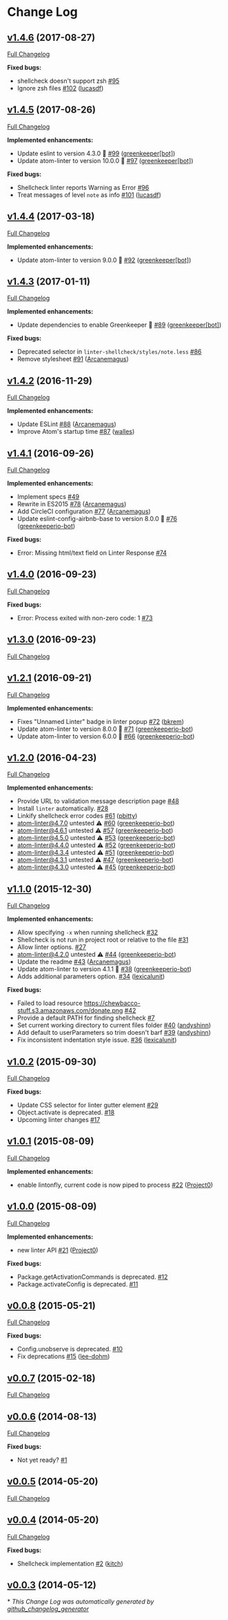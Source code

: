 # Change Log

## [v1.4.6](https://github.com/AtomLinter/linter-shellcheck/tree/v1.4.6) (2017-08-27)
[Full Changelog](https://github.com/AtomLinter/linter-shellcheck/compare/v1.4.5...v1.4.6)

**Fixed bugs:**

- shellcheck doesn't support zsh [\#95](https://github.com/AtomLinter/linter-shellcheck/issues/95)
- Ignore zsh files [\#102](https://github.com/AtomLinter/linter-shellcheck/pull/102) ([lucasdf](https://github.com/lucasdf))

## [v1.4.5](https://github.com/AtomLinter/linter-shellcheck/tree/v1.4.5) (2017-08-26)
[Full Changelog](https://github.com/AtomLinter/linter-shellcheck/compare/v1.4.4...v1.4.5)

**Implemented enhancements:**

- Update eslint to version 4.3.0 🚀 [\#99](https://github.com/AtomLinter/linter-shellcheck/pull/99) ([greenkeeper[bot]](https://github.com/apps/greenkeeper))
- Update atom-linter to version 10.0.0 🚀 [\#97](https://github.com/AtomLinter/linter-shellcheck/pull/97) ([greenkeeper[bot]](https://github.com/apps/greenkeeper))

**Fixed bugs:**

- Shellcheck linter reports Warning as Error [\#96](https://github.com/AtomLinter/linter-shellcheck/issues/96)
- Treat messages of level `note` as info [\#101](https://github.com/AtomLinter/linter-shellcheck/pull/101) ([lucasdf](https://github.com/lucasdf))

## [v1.4.4](https://github.com/AtomLinter/linter-shellcheck/tree/v1.4.4) (2017-03-18)
[Full Changelog](https://github.com/AtomLinter/linter-shellcheck/compare/v1.4.3...v1.4.4)

**Implemented enhancements:**

- Update atom-linter to version 9.0.0 🚀 [\#92](https://github.com/AtomLinter/linter-shellcheck/pull/92) ([greenkeeper[bot]](https://github.com/apps/greenkeeper))

## [v1.4.3](https://github.com/AtomLinter/linter-shellcheck/tree/v1.4.3) (2017-01-11)
[Full Changelog](https://github.com/AtomLinter/linter-shellcheck/compare/v1.4.2...v1.4.3)

**Implemented enhancements:**

- Update dependencies to enable Greenkeeper 🌴 [\#89](https://github.com/AtomLinter/linter-shellcheck/pull/89) ([greenkeeper[bot]](https://github.com/apps/greenkeeper))

**Fixed bugs:**

- Deprecated selector in `linter-shellcheck/styles/note.less` [\#86](https://github.com/AtomLinter/linter-shellcheck/issues/86)
- Remove stylesheet [\#91](https://github.com/AtomLinter/linter-shellcheck/pull/91) ([Arcanemagus](https://github.com/Arcanemagus))

## [v1.4.2](https://github.com/AtomLinter/linter-shellcheck/tree/v1.4.2) (2016-11-29)
[Full Changelog](https://github.com/AtomLinter/linter-shellcheck/compare/v1.4.1...v1.4.2)

**Implemented enhancements:**

- Update ESLint [\#88](https://github.com/AtomLinter/linter-shellcheck/pull/88) ([Arcanemagus](https://github.com/Arcanemagus))
- Improve Atom's startup time [\#87](https://github.com/AtomLinter/linter-shellcheck/pull/87) ([walles](https://github.com/walles))

## [v1.4.1](https://github.com/AtomLinter/linter-shellcheck/tree/v1.4.1) (2016-09-26)
[Full Changelog](https://github.com/AtomLinter/linter-shellcheck/compare/v1.4.0...v1.4.1)

**Implemented enhancements:**

- Implement specs [\#49](https://github.com/AtomLinter/linter-shellcheck/issues/49)
- Rewrite in ES2015 [\#78](https://github.com/AtomLinter/linter-shellcheck/pull/78) ([Arcanemagus](https://github.com/Arcanemagus))
- Add CircleCI configuration [\#77](https://github.com/AtomLinter/linter-shellcheck/pull/77) ([Arcanemagus](https://github.com/Arcanemagus))
- Update eslint-config-airbnb-base to version 8.0.0 🚀 [\#76](https://github.com/AtomLinter/linter-shellcheck/pull/76) ([greenkeeperio-bot](https://github.com/greenkeeperio-bot))

**Fixed bugs:**

- Error: Missing html/text field on Linter Response [\#74](https://github.com/AtomLinter/linter-shellcheck/issues/74)

## [v1.4.0](https://github.com/AtomLinter/linter-shellcheck/tree/v1.4.0) (2016-09-23)
[Full Changelog](https://github.com/AtomLinter/linter-shellcheck/compare/v1.3.0...v1.4.0)

**Fixed bugs:**

- Error: Process exited with non-zero code: 1 [\#73](https://github.com/AtomLinter/linter-shellcheck/issues/73)

## [v1.3.0](https://github.com/AtomLinter/linter-shellcheck/tree/v1.3.0) (2016-09-23)
[Full Changelog](https://github.com/AtomLinter/linter-shellcheck/compare/v1.2.1...v1.3.0)

## [v1.2.1](https://github.com/AtomLinter/linter-shellcheck/tree/v1.2.1) (2016-09-21)
[Full Changelog](https://github.com/AtomLinter/linter-shellcheck/compare/v1.2.0...v1.2.1)

**Implemented enhancements:**

- Fixes "Unnamed Linter" badge in linter popup [\#72](https://github.com/AtomLinter/linter-shellcheck/pull/72) ([bkrem](https://github.com/bkrem))
- Update atom-linter to version 8.0.0 🚀 [\#71](https://github.com/AtomLinter/linter-shellcheck/pull/71) ([greenkeeperio-bot](https://github.com/greenkeeperio-bot))
- Update atom-linter to version 6.0.0 🚀 [\#66](https://github.com/AtomLinter/linter-shellcheck/pull/66) ([greenkeeperio-bot](https://github.com/greenkeeperio-bot))

## [v1.2.0](https://github.com/AtomLinter/linter-shellcheck/tree/v1.2.0) (2016-04-23)
[Full Changelog](https://github.com/AtomLinter/linter-shellcheck/compare/v1.1.0...v1.2.0)

**Implemented enhancements:**

- Provide URL to validation message description page [\#48](https://github.com/AtomLinter/linter-shellcheck/issues/48)
- Install `linter` automatically. [\#28](https://github.com/AtomLinter/linter-shellcheck/issues/28)
- Linkify shellcheck error codes [\#61](https://github.com/AtomLinter/linter-shellcheck/pull/61) ([pbitty](https://github.com/pbitty))
- atom-linter@4.7.0 untested ⚠️ [\#60](https://github.com/AtomLinter/linter-shellcheck/pull/60) ([greenkeeperio-bot](https://github.com/greenkeeperio-bot))
- atom-linter@4.6.1 untested ⚠️ [\#57](https://github.com/AtomLinter/linter-shellcheck/pull/57) ([greenkeeperio-bot](https://github.com/greenkeeperio-bot))
- atom-linter@4.5.0 untested ⚠️ [\#53](https://github.com/AtomLinter/linter-shellcheck/pull/53) ([greenkeeperio-bot](https://github.com/greenkeeperio-bot))
- atom-linter@4.4.0 untested ⚠️ [\#52](https://github.com/AtomLinter/linter-shellcheck/pull/52) ([greenkeeperio-bot](https://github.com/greenkeeperio-bot))
- atom-linter@4.3.4 untested ⚠️ [\#51](https://github.com/AtomLinter/linter-shellcheck/pull/51) ([greenkeeperio-bot](https://github.com/greenkeeperio-bot))
- atom-linter@4.3.1 untested ⚠️ [\#47](https://github.com/AtomLinter/linter-shellcheck/pull/47) ([greenkeeperio-bot](https://github.com/greenkeeperio-bot))
- atom-linter@4.3.0 untested ⚠️ [\#45](https://github.com/AtomLinter/linter-shellcheck/pull/45) ([greenkeeperio-bot](https://github.com/greenkeeperio-bot))

## [v1.1.0](https://github.com/AtomLinter/linter-shellcheck/tree/v1.1.0) (2015-12-30)
[Full Changelog](https://github.com/AtomLinter/linter-shellcheck/compare/v1.0.2...v1.1.0)

**Implemented enhancements:**

- Allow specifying `-x` when running shellcheck [\#32](https://github.com/AtomLinter/linter-shellcheck/issues/32)
- Shellcheck is not run in project root or relative to the file [\#31](https://github.com/AtomLinter/linter-shellcheck/issues/31)
- Allow linter options. [\#27](https://github.com/AtomLinter/linter-shellcheck/issues/27)
- atom-linter@4.2.0 untested ⚠️ [\#44](https://github.com/AtomLinter/linter-shellcheck/pull/44) ([greenkeeperio-bot](https://github.com/greenkeeperio-bot))
- Update the readme [\#43](https://github.com/AtomLinter/linter-shellcheck/pull/43) ([Arcanemagus](https://github.com/Arcanemagus))
- Update atom-linter to version 4.1.1 🚀 [\#38](https://github.com/AtomLinter/linter-shellcheck/pull/38) ([greenkeeperio-bot](https://github.com/greenkeeperio-bot))
- Adds additional parameters option. [\#34](https://github.com/AtomLinter/linter-shellcheck/pull/34) ([lexicalunit](https://github.com/lexicalunit))

**Fixed bugs:**

- Failed to load resource https://chewbacco-stuff.s3.amazonaws.com/donate.png [\#42](https://github.com/AtomLinter/linter-shellcheck/issues/42)
- Provide a default PATH for finding shellcheck [\#7](https://github.com/AtomLinter/linter-shellcheck/issues/7)
- Set current working directory to current files folder [\#40](https://github.com/AtomLinter/linter-shellcheck/pull/40) ([andyshinn](https://github.com/andyshinn))
- Add default to userParameters so trim doesn't barf [\#39](https://github.com/AtomLinter/linter-shellcheck/pull/39) ([andyshinn](https://github.com/andyshinn))
- Fix inconsistent indentation style issue. [\#36](https://github.com/AtomLinter/linter-shellcheck/pull/36) ([lexicalunit](https://github.com/lexicalunit))

## [v1.0.2](https://github.com/AtomLinter/linter-shellcheck/tree/v1.0.2) (2015-09-30)
[Full Changelog](https://github.com/AtomLinter/linter-shellcheck/compare/v1.0.1...v1.0.2)

**Fixed bugs:**

- Update CSS selector for linter gutter element [\#29](https://github.com/AtomLinter/linter-shellcheck/issues/29)
- Object.activate is deprecated. [\#18](https://github.com/AtomLinter/linter-shellcheck/issues/18)
- Upcoming linter changes [\#17](https://github.com/AtomLinter/linter-shellcheck/issues/17)

## [v1.0.1](https://github.com/AtomLinter/linter-shellcheck/tree/v1.0.1) (2015-08-09)
[Full Changelog](https://github.com/AtomLinter/linter-shellcheck/compare/v1.0.0...v1.0.1)

**Implemented enhancements:**

- enable lintonfly, current code is now piped to process [\#22](https://github.com/AtomLinter/linter-shellcheck/pull/22) ([Project0](https://github.com/Project0))

## [v1.0.0](https://github.com/AtomLinter/linter-shellcheck/tree/v1.0.0) (2015-08-09)
[Full Changelog](https://github.com/AtomLinter/linter-shellcheck/compare/v0.0.8...v1.0.0)

**Implemented enhancements:**

- new linter API [\#21](https://github.com/AtomLinter/linter-shellcheck/pull/21) ([Project0](https://github.com/Project0))

**Fixed bugs:**

- Package.getActivationCommands is deprecated. [\#12](https://github.com/AtomLinter/linter-shellcheck/issues/12)
- Package.activateConfig is deprecated. [\#11](https://github.com/AtomLinter/linter-shellcheck/issues/11)

## [v0.0.8](https://github.com/AtomLinter/linter-shellcheck/tree/v0.0.8) (2015-05-21)
[Full Changelog](https://github.com/AtomLinter/linter-shellcheck/compare/v0.0.7...v0.0.8)

**Fixed bugs:**

- Config.unobserve is deprecated. [\#10](https://github.com/AtomLinter/linter-shellcheck/issues/10)
- Fix deprecations [\#15](https://github.com/AtomLinter/linter-shellcheck/pull/15) ([lee-dohm](https://github.com/lee-dohm))

## [v0.0.7](https://github.com/AtomLinter/linter-shellcheck/tree/v0.0.7) (2015-02-18)
[Full Changelog](https://github.com/AtomLinter/linter-shellcheck/compare/v0.0.6...v0.0.7)

## [v0.0.6](https://github.com/AtomLinter/linter-shellcheck/tree/v0.0.6) (2014-08-13)
[Full Changelog](https://github.com/AtomLinter/linter-shellcheck/compare/v0.0.5...v0.0.6)

**Fixed bugs:**

- Not yet ready? [\#1](https://github.com/AtomLinter/linter-shellcheck/issues/1)

## [v0.0.5](https://github.com/AtomLinter/linter-shellcheck/tree/v0.0.5) (2014-05-20)
[Full Changelog](https://github.com/AtomLinter/linter-shellcheck/compare/v0.0.4...v0.0.5)

## [v0.0.4](https://github.com/AtomLinter/linter-shellcheck/tree/v0.0.4) (2014-05-20)
[Full Changelog](https://github.com/AtomLinter/linter-shellcheck/compare/v0.0.3...v0.0.4)

**Fixed bugs:**

- Shellcheck implementation [\#2](https://github.com/AtomLinter/linter-shellcheck/pull/2) ([kitch](https://github.com/kitch))

## [v0.0.3](https://github.com/AtomLinter/linter-shellcheck/tree/v0.0.3) (2014-05-12)


\* *This Change Log was automatically generated by [github_changelog_generator](https://github.com/skywinder/Github-Changelog-Generator)*
